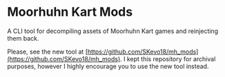 # Moorhuhn Kart Mods

A CLI tool for decompiling assets of Moorhuhn Kart games and reinjecting them back.

Please, see the new tool at [https://github.com/SKevo18/mh_mods](https://github.com/SKevo18/mh_mods). I kept this repository for archival purposes, however I highly encourage you to use the new tool instead.
